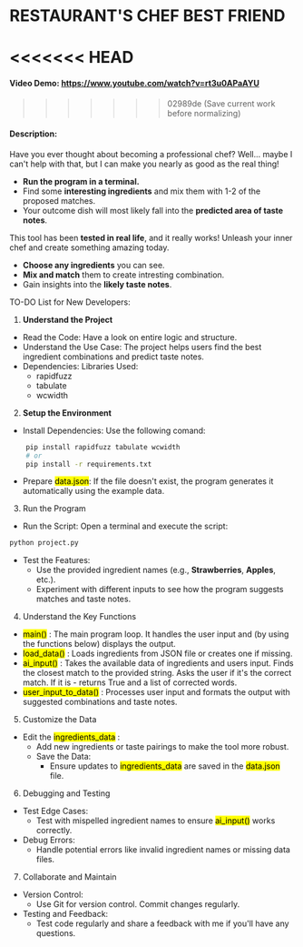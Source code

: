 # RESTAURANT'S CHEF BEST FRIEND
<<<<<<< HEAD
=======
#### Video Demo: https://www.youtube.com/watch?v=rt3u0APaAYU
>>>>>>> 02989de (Save current work before normalizing)
#### Description:
Have you ever thought about becoming a professional chef?
Well... maybe I can't help with that, but I can make you nearly as good as the real thing!

- **Run the program in a terminal.**
- Find some **interesting ingredients** and mix them with 1-2 of the proposed matches.
- Your outcome dish will most likely fall into the **predicted area of taste notes**.

This tool has been **tested in real life**, and it really works!
Unleash your inner chef and create something amazing today.

- **Choose any ingredients** you can see.
- **Mix and match** them to create intresting combination.
- Gain insights into the **likely taste notes**.

TO-DO List for New Developers:

1. **Understand the Project**
- Read the Code:
    Have a look on entire logic and structure.
- Understand the Use Case: The project helps users find the best ingredient combinations and predict taste notes.
- Dependencies: Libraries Used:
    - rapidfuzz
    - tabulate
    - wcwidth

2. **Setup the Environment**
- Install Dependencies: Use the following comand:
```bash
    pip install rapidfuzz tabulate wcwidth
    # or
    pip install -r requirements.txt
```
- Prepare <mark>data.json</mark>: If the file doesn't exist, the program generates it automatically using the example data.

3. Run the Program
- Run the Script: Open a terminal and execute the script:
```bash
python project.py
```
- Test the Features:
    - Use the provided ingredient names (e.g., **Strawberries**, **Apples**, etc.).
    - Experiment with different inputs to see how the program suggests matches and taste notes.

4. Understand the Key Functions
- <mark>main()</mark> : The main program loop. It handles the user input and (by using the functions below) displays the output.
- <mark>load_data()</mark> : Loads ingredients from JSON file or creates one if missing.
- <mark>ai_input()</mark> : Takes the available data of ingredients and users input. Finds the closest match to the provided string. Asks the user if it's the correct match. If it is - returns True and a list of corrected words.
- <mark>user_input_to_data()</mark> : Processes user input and formats the output with suggested combinations and taste notes.

5. Customize the Data
- Edit the <mark>ingredients_data</mark> :
    - Add new ingredients or taste pairings to make the tool more robust.
    - Save the Data:
        - Ensure updates to <mark>ingredients_data</mark> are saved in the <mark>data.json</mark> file.

6. Debugging and Testing
- Test Edge Cases:
    - Test with mispelled ingredient names to ensure <mark>ai_input()</mark> works correctly.
- Debug Errors:
    - Handle potential errors like invalid ingredient names or missing data files.

7. Collaborate and Maintain
- Version Control:
    - Use Git for version control. Commit changes regularly.
- Testing and Feedback:
    - Test code regularly and share a feedback with me if you'll have any questions.

